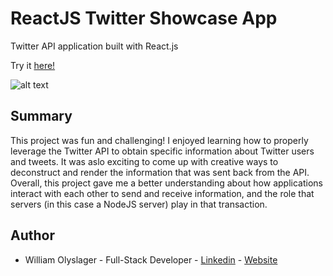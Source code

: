 # ReactJS Twitter Showcase App

Twitter API application built with React.js

Try it [here!](https://infinite-shore-03171.herokuapp.com/)

![alt text](screenshot.png?raw=true)

## Summary
This project was fun and challenging! I enjoyed learning how to properly leverage the Twitter API to obtain specific information about Twitter users and tweets. It was aslo exciting to come up with creative ways to deconstruct and render the information that was sent back from the API. Overall, this project gave me a better understanding about how applications interact with each other to send and receive information, and the role that servers (in this case a NodeJS server) play in that transaction. 

## Author 
* William Olyslager - Full-Stack Developer - [Linkedin](https://www.linkedin.com/in/william-olyslager-082151138/) - [Website](https://wolyslager.github.io/Personal-Portfolio/)


